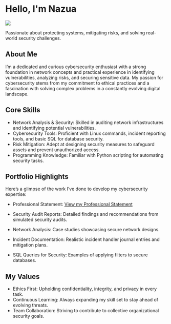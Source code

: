 # Hello, I'm Nazua 
<a href="https://www.linkedin.com/in/nazwam/"><img src="https://img.shields.io/badge/-LinkedIn-0072b1?&style=for-the-badge&logo=linkedin&logoColor=white" /></a>

Passionate about protecting systems, mitigating risks, and solving real-world security challenges.

## About Me
I’m a dedicated and curious cybersecurity enthusiast with a strong foundation in network concepts and practical experience in identifying vulnerabilities, analyzing risks, and securing sensitive data. My passion for cybersecurity stems from my commitment to ethical practices and a fascination with solving complex problems in a constantly evolving digital landscape.

## Core Skills
- Network Analysis & Security: Skilled in auditing network infrastructures and identifying potential vulnerabilities.
- Cybersecurity Tools: Proficient with Linux commands, incident reporting tools, and basic SQL for database security.
- Risk Mitigation: Adept at designing security measures to safeguard assets and prevent unauthorized access.
- Programming Knowledge: Familiar with Python scripting for automating security tasks.

## Portfolio Highlights
Here’s a glimpse of the work I’ve done to develop my cybersecurity expertise:

- Professional Statement: <a href="https://docs.google.com/document/d/1KEkqriDetyLSlCW427_nvP6W0QbgKH6d/edit?usp=sharing&ouid=106711427863218664891&rtpof=true&sd=true" target="_blank">View my Professional Statement</a>

- Security Audit Reports: Detailed findings and recommendations from simulated security audits.
- Network Analysis: Case studies showcasing secure network designs.
- Incident Documentation: Realistic incident handler journal entries and mitigation plans.
- SQL Queries for Security: Examples of applying filters to secure databases.
## My Values
- Ethics First: Upholding confidentiality, integrity, and privacy in every task.
- Continuous Learning: Always expanding my skill set to stay ahead of evolving threats.
- Team Collaboration: Striving to contribute to collective organizational security goals.
